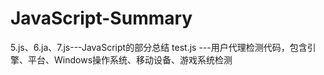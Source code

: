 # JavaScript-Summary
5.js、6.ja、7.js---JavaScript的部分总结
test.js ---用户代理检测代码，包含引擎、平台、Windows操作系统、移动设备、游戏系统检测
